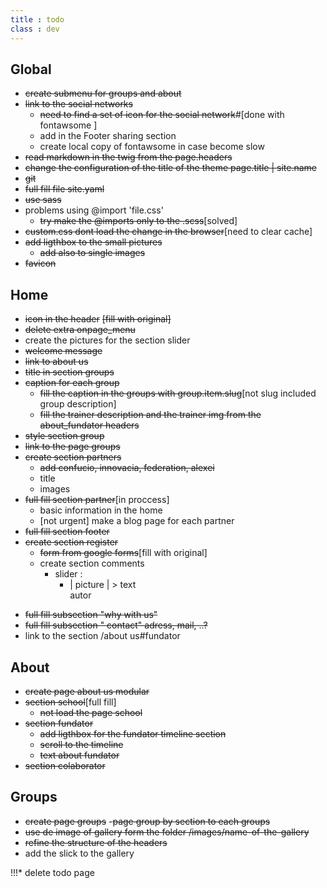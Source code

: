 ```yaml
---
title : todo
class : dev
---
```

## Global
* ~~create submenu for groups and about~~
* ~~link to the social networks~~
  - ~~need to find a set of icon for the social network~~#[done with fontawsome ]
  - add in the Footer sharing section
  - create local copy of fontawsome in case become slow  
* ~~read markdown in the twig from the page.headers~~
* ~~change the configuration of the title of the theme page.title | site.name~~
* ~~git~~
* ~~full fill file site.yaml~~
* ~~use sass~~
* problems using @import 'file.css'
  - ~~try make the @imports only to the .scss~~[solved]
* ~~custom.css dont load the change in the browser~~[need to clear cache]
* ~~add ligthbox to the small pictures~~
    - ~~add also to single images~~
* ~~favicon~~

## Home
* ~~icon in the header~~ ~~[fill with original]~~
* ~~delete extra onpage_menu~~
* create the pictures for the section slider
* ~~welcome message~~
* ~~link to about us~~
* ~~title in section groups~~
* ~~caption for each group~~
  - ~~fill the caption in the groups with group.item.slug~~[not slug included group description]
  - ~~fill the trainer description and the trainer img from the about_fundator headers~~
* ~~style section group~~
* ~~link to the page groups~~
* ~~create section partners~~
  - ~~add confucio, innovacia, federation, alexei~~
  - title
  - images
* ~~full fill section partner~~[in proccess]
  - basic information in the home
  - [not urgent] make a blog page for each partner
* ~~full fill section footer~~
* ~~create section register~~
  + ~~form from google forms~~[fill with original]
  + create section comments
    - slider :
      * | picture |
             > text      
            autor

+ ~~full fill subsection "why with us"~~
+ ~~full fill subsection " contact" adress, mail, ..?~~
+ link to the section /about us#fundator

## About
  + ~~create page about us modular~~
  + ~~section school~~[full fill]
      * ~~not load the page school~~
  + ~~section fundator~~
    - ~~add ligthbox for the fundator timeline section~~
    - ~~scroll to the timeline~~
    - ~~text about fundator~~
  + ~~section colaborator~~


## Groups
  + ~~create page groups~~
   -~~page group by section to each groups~~
  + ~~use de image of gallery form the folder /images/name-of-the-gallery~~
  + ~~refine the structure of the headers~~
  + add the slick to the gallery




!!!* delete todo page
